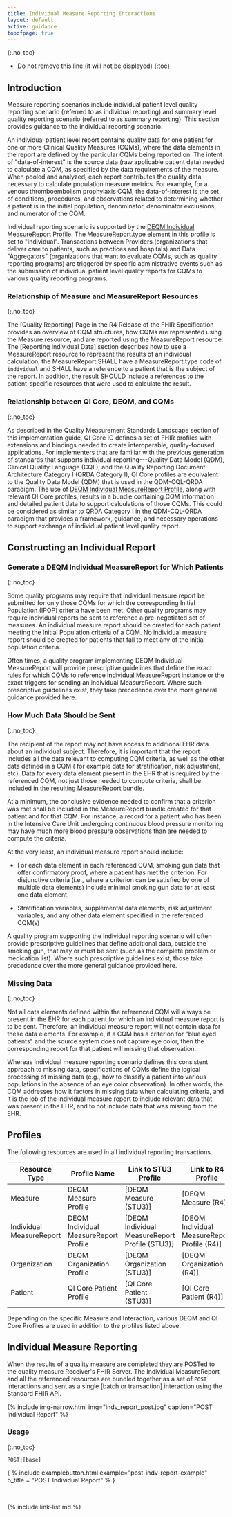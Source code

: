 ```yaml
---
title: Individual Measure Reporting Interactions
layout: default
active: guidance
topofpage: true
---
```


{:.no_toc}

<!-- TOC  the css styling for this is \pages\assets\css\project.css under 'markdown-toc'-->

* Do not remove this line (it will not be displayed)
{:toc}

## Introduction

Measure reporting scenarios include individual patient level quality reporting scenario (referred to as individual reporting) and summary level quality reporting scenario (referred to as summary reporting). This section provides guidance to the individual reporting scenario.

An individual patient level report contains quality data for one patient
for one or more Clinical Quality Measures (CQMs), where the data
elements in the report are defined by the particular CQMs being reported
on. The intent of "data-of-interest" is the source data (raw applicable
patient data) needed to calculate a CQM, as specified by the data
requirements of the measure. When pooled and analyzed, each report
contributes the quality data necessary to calculate population measure
metrics. For example, for a venous thromboembolism prophylaxis CQM, the
data-of-interest is the set of conditions, procedures, and observations
related to determining whether a patient is in the initial population,
denominator, denominator exclusions, and numerator of the CQM.

Individual reporting scenario is supported by the [DEQM Individual
MeasureReport
Profile](http://build.fhir.org/ig/HL7/davinci-deqm/StructureDefinition-datax-measurereport-deqm.html).
The MeasureReport.type element in this profile is set to "individual".
Transactions between Providers (organizations that deliver care to
patients, such as practices and hospitals) and Data "Aggregators"
(organizations that want to evaluate CQMs, such as quality reporting
programs) are triggered by specific administrative events such as the
submission of individual patient level quality reports for CQMs to
various quality reporting programs.

### Relationship of Measure and MeasureReport Resources
{:.no_toc}

The [Quality Reporting] Page in the R4 Release of the FHIR Specification
provides an overview of CQM structures, how CQMs are represented using
the Measure resource, and are reported using the MeasureReport resource.
The [Reporting Individual Data] section describes how to use a MeasureReport resource to represent the results of
an individual calculation, the MeasureReport SHALL have a
MeasureReport.type code of `individual` and SHALL have a reference to
a patient that is the subject of the report. In addition, the result
SHOULD include a references to the patient-specific resources that were used to calculate the result.

### Relationship between QI Core, DEQM, and CQMs
{:.no_toc}

As described in the Quality Measurement Standards Landscape section of this implementation guide, QI Core IG defines a set of FHIR profiles with extensions and bindings needed to create interoperable, quality-focused applications. For implementers that are familiar with the previous generation of standards that supports individual reporting---Quality Data Model (QDM), Clinical Quality Language (CQL), and the Quality Reporting Document Architecture Category I (QRDA Category I), QI Core profiles are equivalent to the Quality Data Model (QDM) that is used in the QDM-CQL-QRDA paradigm. The use of [DEQM Individual MeasureReport Profile](http://build.fhir.org/ig/HL7/davinci-deqm/StructureDefinition-datax-measurereport-deqm.html), along with relevant QI Core profiles, results in a bundle containing CQM information and detailed patient data to support calculations of those CQMs. This could be considered as similar to QRDA Category I in the QDM-CQL-QRDA paradigm that provides a framework, guidance, and necessary operations to support exchange of individual patient level quality report.

## Constructing an Individual Report

### Generate a DEQM Individual MeasureReport for Which Patients
{:.no_toc}

Some quality programs may require that individual measure report be
submitted for only those CQMs for which the corresponding Initial
Population (IPOP) criteria have been met. Other quality programs may
require individual reports be sent to reference a pre-negotiated set of
measures. An individual measure report should be created for each
patient meeting the Initial Population criteria of a CQM. No individual
measure report should be created for patients that fail to meet any of
the initial population criteria.

Often times, a quality program implementing DEQM Individual
MeasureReport will provide prescriptive guidelines that define the exact
rules for which CQMs to reference individual MeasureReport instance or
the exact triggers for sending an individual MeasureReport. Where such
prescriptive guidelines exist, they take precedence over the more
general guidance provided here.

### How Much Data Should be Sent
{:.no_toc}

The recipient of the report may not have access to additional EHR data about an individual subject.  Therefore, it is important that the report includes all the data relevant to computing CQM criteria, as well as the other data defined in a CQM ( for example data for stratification, risk adjustment, etc). Data for every data element present in the EHR that is required by the referenced CQM, not just those needed to compute criteria, shall be included in the resulting MeasureReport bundle.

 At a minimum, the conclusive evidence needed to confirm that a criterion was met shall be included in the MeasureReport bundle created for that patient and for that CQM.  For instance, a record for a patient who has been in the Intensive Care Unit undergoing continuous blood pressure monitoring may have much more blood pressure observations than are needed to compute the criteria.

At the very least, an individual measure report should include:

-   For each data element in each referenced CQM, smoking gun data that offer confirmatory proof, where a patient has met the criterion.  For disjunctive criteria (i.e., where a criterion can be satisfied by one of multiple data elements) include minimal smoking gun data for at least one data element.

-   Stratification variables, supplemental data elements, risk adjustment variables, and any other data element specified in the referenced CQM(s)

A quality program supporting the individual reporting scenario will
often provide prescriptive guidelines that define additional data,
outside the smoking gun, that may or must be sent (such as the complete
problem or medication list). Where such prescriptive guidelines exist,
those take precedence over the more general guidance provided here.

### Missing Data
{:.no_toc}

Not all data elements defined within the referenced CQM will always be present in the EHR for each patient for which an individual measure report is to be sent. Therefore,  an individual measure report will not contain data for these data elements.  For example, if a CQM has a criterion for "blue eyed patients" and the source system does not capture eye color, then the corresponding report for that patient will missing that observation.

Whereas individual measure reporting scenario defines this consistent
approach to missing data, specifications of CQMs define the logical
processing of missing data (e.g., how to classify a patient into various
populations in the absence of an eye color observation). In other words,
the CQM addresses how it factors in missing data when calculating
criteria, and it is the job of the individual measure report to include
relevant data that was present in the EHR, and to not include data that
was missing from the EHR.

## Profiles

The following resources are used in all individual reporting transactions.

|Resource Type|Profile Name|Link to STU3 Profile|Link to R4 Profile|
|---|---|---|---|
|Measure|DEQM Measure Profile|[DEQM Measure (STU3)]|[DEQM Measure (R4)]|
|Individual MeasureReport|DEQM Individual MeasureReport Profile|[DEQM Individual MeasureReport Profile (STU3)]|[DEQM Individual MeasureReport Profile (R4)]|
|Organization|DEQM Organization Profile|[DEQM Organization (STU3)]|[DEQM Organization (R4)]|
|Patient|QI Core Patient Profile|[QI Core Patient (STU3)]|[QI Core Patient (R4)]|

Depending on the specific Measure and Interaction, various DEQM and QI Core Profiles are used in addition to the profiles listed above.

## Individual Measure Reporting

When the results of a quality measure are completed they are POSTed to the quality measure Receiver's FHIR Server. The Individual MeasureReport and all the referenced resources are bundled together as a set of `POST` interactions and sent as a single [batch or transaction] interaction using the Standard FHIR API.

{% include img-narrow.html img="indv_report_post.jpg" caption="POST Individual Report" %}

### Usage
{:.no_toc}

`POST|[base]`

{ % include examplebutton.html example="post-indv-report-example" b_title = "POST Individual Report" % }

<br />

{% include link-list.md %}

